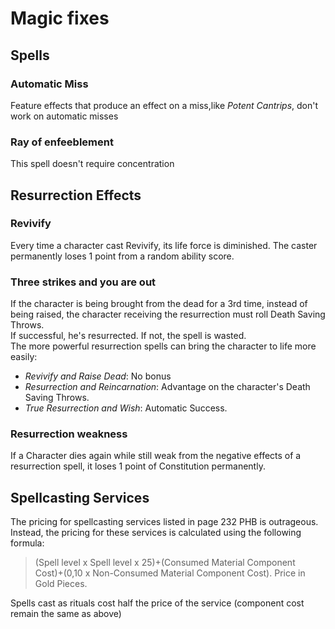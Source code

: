 
# Magic fixes

## Spells

### Automatic Miss  

Feature effects that produce an effect on a miss,like *Potent Cantrips*, don't work on automatic misses  

### Ray of enfeeblement

This spell doesn't require concentration  

## Resurrection Effects

### Revivify

Every time a character cast Revivify, its life force is diminished. The caster permanently loses 1 point from a random ability score.  

### Three strikes and you are out

If the character is being brought from the dead for a 3rd time, instead of being raised, the character receiving the resurrection must roll Death Saving Throws.  
If successful, he's resurrected. If not, the spell is wasted.  
The more powerful resurrection spells can bring the character to life more easily:  
- *Revivify and Raise Dead*: No bonus  
- *Resurrection and Reincarnation*: Advantage on the character's Death Saving Throws.  
- *True Resurrection and Wish*: Automatic Success.  
  
### Resurrection weakness

If a Character dies again while still weak from the negative effects of a resurrection spell, it loses 1 point of Constitution permanently.  

## Spellcasting Services  
The pricing for spellcasting services listed in page 232 PHB is outrageous.  
Instead, the pricing for these services is calculated using the following formula:  
>(Spell level x Spell level x 25)+(Consumed Material Component Cost)+(0,10 x Non-Consumed Material Component Cost). Price in Gold Pieces.  

Spells cast as rituals cost half the price of the service (component cost remain the same as above)  
